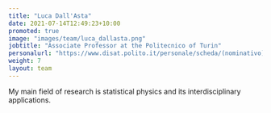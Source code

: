 ```yaml
---
title: "Luca Dall'Asta"
date: 2021-07-14T12:49:23+10:00
promoted: true
image: "images/team/luca_dallasta.png"
jobtitle: "Associate Professor at the Politecnico of Turin"
personalurl: "https://www.disat.polito.it/personale/scheda/(nominativo)/luca.dallasta"
weight: 7
layout: team
---
```


My main field of research is statistical physics and its interdisciplinary applications.

